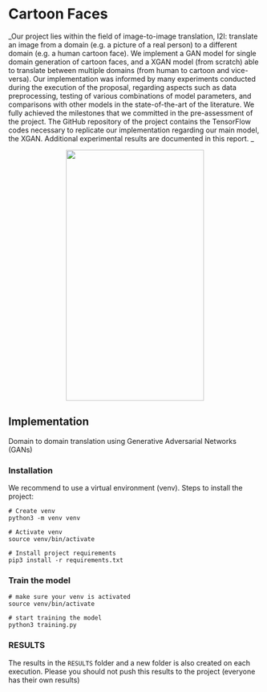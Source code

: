# Cartoon Faces

_Our project lies within the field of image-to-image translation, I2I: translate an image from a domain (e.g. a picture of a real person) to a different domain (e.g. a human cartoon face). We implement a GAN model for single domain generation of cartoon faces, and a XGAN model (from scratch) able to translate between multiple domains (from human to cartoon and vice-versa). Our implementation was informed by many experiments conducted during the execution of the proposal, regarding aspects such as data preprocessing, testing of various combinations of model parameters, and comparisons with other models in the state-of-the-art of the literature. We fully achieved the milestones that we committed in the pre-assessment of the project. The GitHub repository of the project contains the TensorFlow codes necessary to replicate our implementation regarding our main model, the XGAN. Additional experimental results are documented in this report. _

<p align="center">
  <img src="progression.gif" width="275" height="500"/>
</p>

## Implementation
Domain to domain translation using Generative Adversarial Networks (GANs)
### Installation
We recommend to use a virtual environment (venv). Steps to install the project:
```
# Create venv
python3 -m venv venv

# Activate venv
source venv/bin/activate

# Install project requirements
pip3 install -r requirements.txt
```
### Train the model
```
# make sure your venv is activated
source venv/bin/activate

# start training the model
python3 training.py
```

### RESULTS
The results in the `RESULTS` folder and a new folder is also created on each execution. Please you should not push this results to the project (everyone has their own results)
